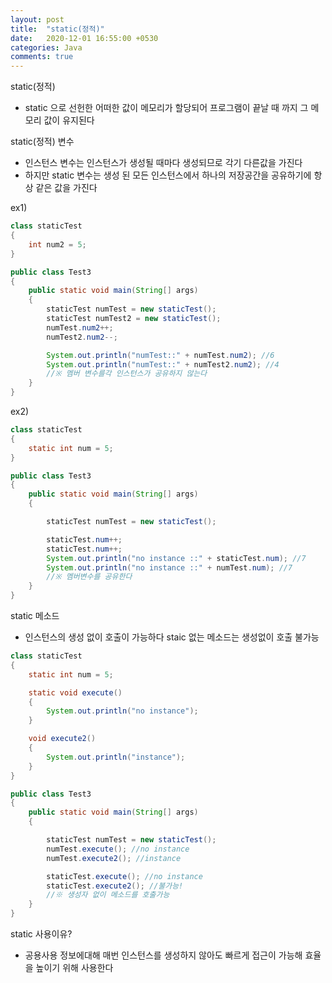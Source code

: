 ```yaml
---
layout: post
title:  "static(정적)"
date:   2020-12-01 16:55:00 +0530
categories: Java
comments: true
---
```

static(정적)
- static 으로 선헌한 어떠한 값이 메모리가 할당되어 프로그램이 끝날 때 까지 그 메모리 값이 유지된다


static(정적) 변수 
- 인스턴스 변수는 인스턴스가 생성될 때마다 생성되므로 각기 다른값을 가진다
- 하지만 static 변수는 생성 된 모든 인스턴스에서 하나의 저장공간을 공유하기에 항상 같은 값을 가진다 
​




ex1)

```java
class staticTest
{
	int num2 = 5;
}

public class Test3
{
	public static void main(String[] args)
	{
		staticTest numTest = new staticTest();
		staticTest numTest2 = new staticTest();
		numTest.num2++;
		numTest2.num2--;

		System.out.println("numTest::" + numTest.num2); //6
		System.out.println("numTest::" + numTest2.num2); //4
        //※ 멤버 변수를각 인스턴스가 공유하지 않는다
	}
}
```





ex2)

```java
class staticTest
{
	static int num = 5;
}

public class Test3
{
	public static void main(String[] args)
	{

		staticTest numTest = new staticTest();

		staticTest.num++;
		staticTest.num++;
		System.out.println("no instance ::" + staticTest.num); //7
		System.out.println("no instance ::" + numTest.num); //7
        //※ 멤버변수를 공유한다
	}
}
```



static 메소드 
- 인스턴스의 생성 없이 호출이 가능하다 staic 없는 메소드는 생성없이 호출 불가능

```java
class staticTest
{
	static int num = 5;

	static void execute()
	{
		System.out.println("no instance");
	}

	void execute2()
	{
		System.out.println("instance");
	}
}

public class Test3
{
	public static void main(String[] args)
	{

		staticTest numTest = new staticTest();
		numTest.execute(); //no instance
		numTest.execute2(); //instance

		staticTest.execute(); //no instance
        staticTest.execute2(); //불가능!
        //※ 생성자 없이 메소드를 호출가능
	}
}
```

static 사용이유?
- 공용사용 정보에대해 매번 인스턴스를 생성하지 않아도 빠르게 접근이 가능해 효율을 높이기 위해 사용한다